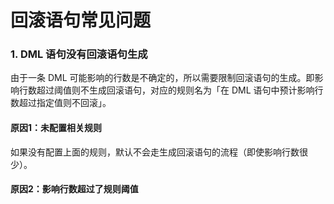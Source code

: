 ﻿# 回滚语句常见问题

### 1. DML 语句没有回滚语句生成
由于一条 DML 可能影响的行数是不确定的，所以需要限制回滚语句的生成。即影响行数超过阈值则不生成回滚语句，对应的规则名为「在 DML 语句中预计影响行数超过指定值则不回滚」。

#### 原因1：未配置相关规则
如果没有配置上面的规则，默认不会走生成回滚语句的流程（即使影响行数很少）。

#### 原因2：影响行数超过了规则阈值

